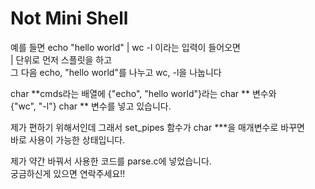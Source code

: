 # Not Mini Shell

예를 들면 echo "hello world" | wc -l 이라는 입력이 들어오면  
| 단위로 먼저 스플릿을 하고  
그 다음 echo, "hello world"를 나누고 wc, -l을 나눕니다  


char **cmds라는 배열에 {"echo", "hello world"}라는 char ** 변수와  
{"wc", "-l"} char ** 변수를 넣고 있습니다.


제가 편하기 위해서인데 그래서 set_pipes 함수가 char ***을 매개변수로 바꾸면  
바로 사용이 가능한 상태입니다.


제가 약간 바꿔서 사용한 코드를 parse.c에 넣었습니다.  
궁금하신게 있으면 연락주세요!!